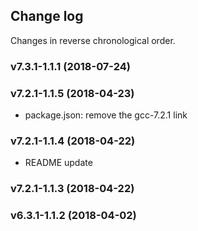 ## Change log

Changes in reverse chronological order.

### v7.3.1-1.1.1 (2018-07-24)

### v7.2.1-1.1.5 (2018-04-23)

- package.json: remove the gcc-7.2.1 link

### v7.2.1-1.1.4 (2018-04-22)

- README update

### v7.2.1-1.1.3 (2018-04-22)

### v6.3.1-1.1.2 (2018-04-02)

